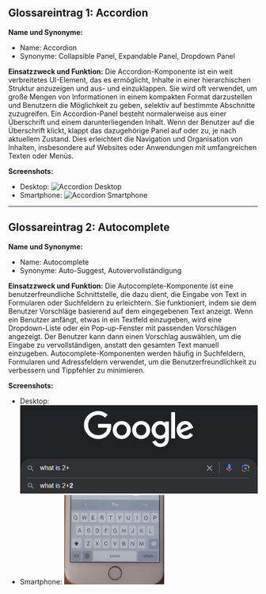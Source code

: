 ## Glossareintrag 1: Accordion

**Name und Synonyme:**

- Name: Accordion
- Synonyme: Collapsible Panel, Expandable Panel, Dropdown Panel

**Einsatzzweck und Funktion:**
Die Accordion-Komponente ist ein weit verbreitetes UI-Element, das es ermöglicht, Inhalte in einer hierarchischen Struktur anzuzeigen und aus- und einzuklappen. Sie wird oft verwendet, um große Mengen von Informationen in einem kompakten Format darzustellen und Benutzern die Möglichkeit zu geben, selektiv auf bestimmte Abschnitte zuzugreifen. Ein Accordion-Panel besteht normalerweise aus einer Überschrift und einem darunterliegenden Inhalt. Wenn der Benutzer auf die Überschrift klickt, klappt das dazugehörige Panel auf oder zu, je nach aktuellem Zustand. Dies erleichtert die Navigation und Organisation von Inhalten, insbesondere auf Websites oder Anwendungen mit umfangreichen Texten oder Menüs.

**Screenshots:**

- Desktop: ![Accordion Desktop](insert_link_here)
- Smartphone: ![Accordion Smartphone](insert_link_here)

---

## Glossareintrag 2: Autocomplete

**Name und Synonyme:**

- Name: Autocomplete
- Synonyme: Auto-Suggest, Autovervollständigung

**Einsatzzweck und Funktion:**
Die Autocomplete-Komponente ist eine benutzerfreundliche Schnittstelle, die dazu dient, die Eingabe von Text in Formularen oder Suchfeldern zu erleichtern. Sie funktioniert, indem sie dem Benutzer Vorschläge basierend auf dem eingegebenen Text anzeigt. Wenn ein Benutzer anfängt, etwas in ein Textfeld einzugeben, wird eine Dropdown-Liste oder ein Pop-up-Fenster mit passenden Vorschlägen angezeigt. Der Benutzer kann dann einen Vorschlag auswählen, um die Eingabe zu vervollständigen, anstatt den gesamten Text manuell einzugeben. Autocomplete-Komponenten werden häufig in Suchfeldern, Formularen und Adressfeldern verwendet, um die Benutzerfreundlichkeit zu verbessern und Tippfehler zu minimieren.

**Screenshots:**

- Desktop: ![google search image with Autocomplete enabled](image-1.png)
- Smartphone: ![iphone 7 with autocomplete on](image-2.png)
